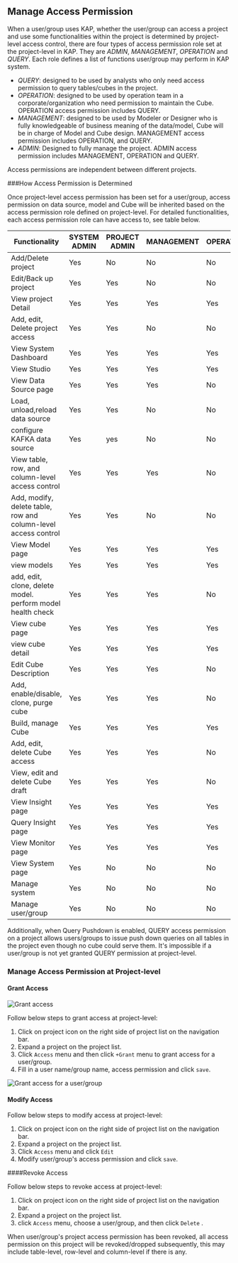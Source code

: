 ## Manage Access Permission

When a user/group uses KAP, whether the user/group can access a project and use some functionalities within the project is determined by project-level access control, there are four types of access permission role set at the project-level in KAP. They are *ADMIN*, *MANAGEMENT*, *OPERATION* and *QUERY*. Each role defines a list of functions user/group may perform in KAP system. 

- *QUERY*: designed to be used by analysts who only need access permission to query tables/cubes in the project.
- *OPERATION*: designed to be used by operation team in a corporate/organization who need permission to maintain the Cube. OPERATION access permission includes QUERY.
- *MANAGEMENT*: designed to be used by Modeler or Designer who is fully knowledgeable of business meaning of the data/model, Cube will be in charge of Model and Cube design. MANAGEMENT access permission includes OPERATION, and QUERY.
- *ADMIN*: Designed to fully manage the project. ADMIN access permission includes MANAGEMENT, OPERATION and QUERY.

Access permissions are independent between different projects. 

###How Access Permission is Determined

Once project-level access permission has been set for a user/group, access permission on data source, model and Cube will be inherited based on the access permission role defined on project-level. For detailed functionalities, each access permission role can have access to, see table below. 

| Functionality                            | SYSTEM ADMIN | PROJECT ADMIN | MANAGEMENT | OPERATION | QUERY |
| ---------------------------------------- | ------------ | ------------- | ---------- | --------- | ----- |
| Add/Delete  project                      | Yes          | No            | No         | No        | No    |
| Edit/Back up  project                    | Yes          | Yes           | No         | No        | No    |
| View project  Detail                     | Yes          | Yes           | Yes        | Yes       | Yes   |
| Add, edit,  Delete project access        | Yes          | Yes           | No         | No        | No    |
| View System  Dashboard                   | Yes          | Yes           | Yes        | Yes       | Yes   |
| View Studio                              | Yes          | Yes           | Yes        | Yes       | Yes   |
| View Data  Source page                   | Yes          | Yes           | Yes        | No        | No    |
| Load, unload,reload data source          | Yes          | Yes           | No         | No        | No    |
| configure  KAFKA data source             | Yes          | yes           | No         | No        | No    |
| View table,  row, and column-level access control | Yes          | Yes           | Yes        | No        | No    |
| Add, modify,  delete table, row and column-level access control | Yes          | Yes           | No         | No        | No    |
| View Model  page                         | Yes          | Yes           | Yes        | Yes       | Yes   |
| view models                              | Yes          | Yes           | Yes        | Yes       | Yes   |
| add, edit, clone, delete model. perform model health check | Yes          | Yes           | Yes        | No        | No    |
| View cube page                           | Yes          | Yes           | Yes        | Yes       | Yes   |
| view cube detail                         | Yes          | Yes           | Yes        | Yes       | Yes   |
| Edit Cube  Description                   | Yes          | Yes           | Yes        | No        | No    |
| Add,  enable/disable, clone, purge cube  | Yes          | Yes           | Yes        | No        | No    |
| Build, manage  Cube                      | Yes          | Yes           | Yes        | Yes       | No    |
| Add, edit,  delete Cube access           | Yes          | Yes           | Yes        | No        | No    |
| View, edit and  delete Cube draft        | Yes          | Yes           | Yes        | No        | No    |
| View Insight  page                       | Yes          | Yes           | Yes        | Yes       | Yes   |
| Query Insight  page                      | Yes          | Yes           | Yes        | Yes       | Yes   |
| View Monitor  page                       | Yes          | Yes           | Yes        | Yes       | Yes   |
| View System  page                        | Yes          | No            | No         | No        | No    |
| Manage system                            | Yes          | No            | No         | No        | No    |
| Manage user/group                        | Yes          | No            | No         | No        | No    |



Additionally, when Query Pushdown is enabled, QUERY access permission on a project allows users/groups to issue push down queries on all tables in the project even though no cube could serve them. It's impossible if a user/group is not yet granted QUERY permission at project-level.

### Manage Access Permission at Project-level

#### Grant Access 

![Grant access](images/acl/1.png)

Follow below steps to grant access at project-level: 

1. Click on project icon on the right side of project list on the navigation bar.
2. Expand a project on the project list.
3. Click `Access` menu  and then click `+Grant` menu to grant access for a user/group.
4. Fill in a user name/group name, access permission and click `save`. 

![Grant access for a user/group](images/acl/2.png)

#### Modify Access

Follow below steps to modify access at project-level: 

1. Click on project icon on the right side of project list on the navigation bar.
2. Expand a project on the project list.
3. Click `Access` menu and click `Edit` 
4. Modify user/group's access permission and click `save`. 

####Revoke Access

Follow below steps to revoke access at project-level: 

1. Click on project icon on the right side of project list on the navigation bar.
2. Expand a project on the project list.
3. click `Access` menu, choose a user/group, and then click `Delete` .

When user/group's project access permission has been revoked, all access permission on this project will be revoked/dropped subsequently, this may include table-level, row-level and column-level if there is any. 






